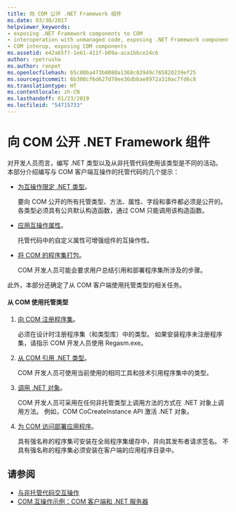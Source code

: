 ```yaml
---
title: 向 COM 公开 .NET Framework 组件
ms.date: 03/30/2017
helpviewer_keywords:
- exposing .NET Framework components to COM
- interoperation with unmanaged code, exposing .NET Framework components
- COM interop, exposing COM components
ms.assetid: e42a65f7-1e61-411f-b09a-aca1bbce24c6
author: rpetrusha
ms.author: ronpet
ms.openlocfilehash: b5c80ba473b0080a1368c82949c765820239ef25
ms.sourcegitcommit: 6b308cf6d627d78ee36dbbae8972a310ac7fd6c8
ms.translationtype: HT
ms.contentlocale: zh-CN
ms.lasthandoff: 01/23/2019
ms.locfileid: "54715733"
---
```

# <a name="exposing-net-framework-components-to-com"></a>向 COM 公开 .NET Framework 组件
对开发人员而言，编写 .NET 类型以及从非托管代码使用该类型是不同的活动。 本部分介绍编写与 COM 客户端互操作的托管代码的几个提示：  
  
-   [为互操作限定 .NET 类型](../../../docs/framework/interop/qualifying-net-types-for-interoperation.md)。  
  
     要向 COM 公开的所有托管类型、方法、属性、字段和事件都必须是公开的。 各类型必须具有公共默认构造函数，通过 COM 只能调用该构造函数。  
  
-   [应用互操作属性](../../../docs/framework/interop/applying-interop-attributes.md)。  
  
     托管代码中的自定义属性可增强组件的互操作性。  
  
-   [将 COM 的程序集打包](../../../docs/framework/interop/packaging-an-assembly-for-com.md)。  
  
     COM 开发人员可能会要求用户总结引用和部署程序集所涉及的步骤。  
  
 此外，本部分还确定了从 COM 客户端使用托管类型的相关任务。  
  
#### <a name="to-consume-a-managed-type-from-com"></a>从 COM 使用托管类型  
  
1.  [向 COM 注册程序集](../../../docs/framework/interop/registering-assemblies-with-com.md)。  
  
     必须在设计时注册程序集（和类型库）中的类型。 如果安装程序未注册程序集，请指示 COM 开发人员使用 Regasm.exe。  
  
2.  [从 COM 引用 .NET 类型](../../../docs/framework/interop/how-to-reference-net-types-from-com.md)。  
  
     COM 开发人员可使用当前使用的相同工具和技术引用程序集中的类型。  
  
3.  [调用 .NET 对象](https://msdn.microsoft.com/library/40c9626c-aea6-4bad-b8f0-c1de462efd33(v=vs.100))。  
  
     COM 开发人员可采用在任何非托管类型上调用方法的方式在 .NET 对象上调用方法。 例如，COM CoCreateInstance API 激活 .NET 对象。  
  
4.  [为 COM 访问部署应用程序](https://msdn.microsoft.com/library/fb63564c-c1b9-4655-a094-a235625882ce(v=vs.100))。  
  
     具有强名称的程序集可安装在全局程序集缓存中，并向其发布者请求签名。 不具有强名称的程序集必须安装在客户端的应用程序目录中。  
  
## <a name="see-also"></a>请参阅
- [与非托管代码交互操作](../../../docs/framework/interop/index.md)
- [COM 互操作示例：COM 客户端和 .NET 服务器](../../../docs/framework/interop/com-interop-sample-com-client-and-net-server.md)
